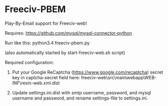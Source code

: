Freeciv-PBEM
============

Play-By-Email support for Freeciv-web!

Requires:
https://github.com/mysql/mysql-connector-python

Run like this:
python3.4 freeciv-pbem.py

(also automatically started by start-freeciv-web.sh script)


Required configuration:
 1. Put your Google ReCaptcha (https://www.google.com/recaptcha) 
  secret key in captcha-secret field here:
    freeciv-web\src\main\webapp\WEB-INF\resin-web.xml.dist 

 2. Update settings.ini.dist with smtp username, password,
      and mysql username and password, 
    and rename settings-file to settings.ini.


